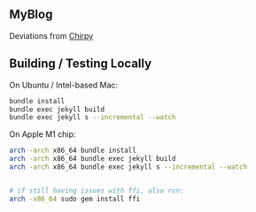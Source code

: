 ## MyBlog

Deviations from [Chirpy](https://github.com/cotes2020/jekyll-theme-chirpy/)

## Building / Testing Locally

On Ubuntu / Intel-based Mac:

```sh
bundle install
bundle exec jekyll build
bundle exec jekyll s --incremental --watch
```

On Apple M1 chip:

```sh
arch -arch x86_64 bundle install
arch -arch x86_64 bundle exec jekyll build
arch -arch x86_64 bundle exec jekyll s --incremental --watch


# if still having issues with ffi, also run:
arch -x86_64 sudo gem install ffi
```